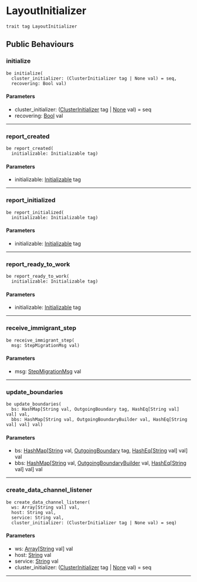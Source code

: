 # LayoutInitializer

```pony
trait tag LayoutInitializer
```

## Public Behaviours

### initialize

```pony
be initialize(
  cluster_initializer: (ClusterInitializer tag | None val) = seq,
  recovering: Bool val)
```
#### Parameters

*   cluster_initializer: ([ClusterInitializer](wallaroo-core-initialization-ClusterInitializer) tag | [None](builtin-None) val) = seq
*   recovering: [Bool](builtin-Bool) val

---

### report_created

```pony
be report_created(
  initializable: Initializable tag)
```
#### Parameters

*   initializable: [Initializable](wallaroo-core-common-Initializable) tag

---

### report_initialized

```pony
be report_initialized(
  initializable: Initializable tag)
```
#### Parameters

*   initializable: [Initializable](wallaroo-core-common-Initializable) tag

---

### report_ready_to_work

```pony
be report_ready_to_work(
  initializable: Initializable tag)
```
#### Parameters

*   initializable: [Initializable](wallaroo-core-common-Initializable) tag

---

### receive_immigrant_step

```pony
be receive_immigrant_step(
  msg: StepMigrationMsg val)
```
#### Parameters

*   msg: [StepMigrationMsg](wallaroo-core-messages-StepMigrationMsg) val

---

### update_boundaries

```pony
be update_boundaries(
  bs: HashMap[String val, OutgoingBoundary tag, HashEq[String val] val] val,
  bbs: HashMap[String val, OutgoingBoundaryBuilder val, HashEq[String val] val] val)
```
#### Parameters

*   bs: [HashMap](collections-HashMap)\[[String](builtin-String) val, [OutgoingBoundary](wallaroo-core-boundary-OutgoingBoundary) tag, [HashEq](collections-HashEq)\[[String](builtin-String) val\] val\] val
*   bbs: [HashMap](collections-HashMap)\[[String](builtin-String) val, [OutgoingBoundaryBuilder](wallaroo-core-boundary-OutgoingBoundaryBuilder) val, [HashEq](collections-HashEq)\[[String](builtin-String) val\] val\] val

---

### create_data_channel_listener

```pony
be create_data_channel_listener(
  ws: Array[String val] val,
  host: String val,
  service: String val,
  cluster_initializer: (ClusterInitializer tag | None val) = seq)
```
#### Parameters

*   ws: [Array](builtin-Array)\[[String](builtin-String) val\] val
*   host: [String](builtin-String) val
*   service: [String](builtin-String) val
*   cluster_initializer: ([ClusterInitializer](wallaroo-core-initialization-ClusterInitializer) tag | [None](builtin-None) val) = seq

---

